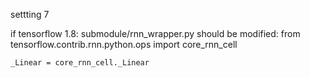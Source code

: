 settting 7

if tensorflow 1.8:
  submodule/rnn_wrapper.py should be modified:
    from tensorflow.contrib.rnn.python.ops import core_rnn_cell
    
    _Linear = core_rnn_cell._Linear
